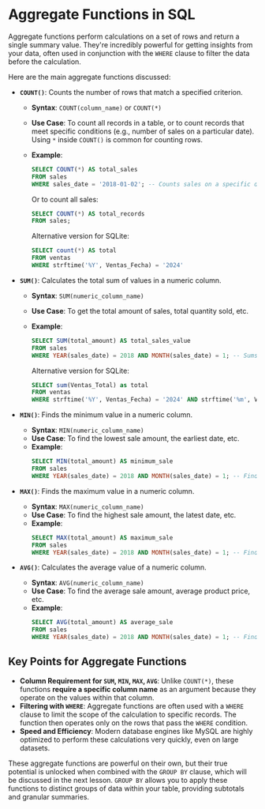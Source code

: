 # Aggregate Functions in SQL

Aggregate functions perform calculations on a set of rows and return a single summary value. They're incredibly powerful for getting insights from your data, often used in conjunction with the `WHERE` clause to filter the data before the calculation.

Here are the main aggregate functions discussed:

- **`COUNT()`**: Counts the number of rows that match a specified criterion.

  - **Syntax**: `COUNT(column_name)` or `COUNT(*)`
  - **Use Case**: To count all records in a table, or to count records that meet specific conditions (e.g., number of sales on a particular date). Using `*` inside `COUNT()` is common for counting rows.
  - **Example**:

    ```sql
    SELECT COUNT(*) AS total_sales
    FROM sales
    WHERE sales_date = '2018-01-02'; -- Counts sales on a specific date
    ```

    Or to count all sales:

    ```sql
    SELECT COUNT(*) AS total_records
    FROM sales;
    ```

    Alternative version for SQLite:

    ```sql
    SELECT count(*) AS total
    FROM ventas
    WHERE strftime('%Y', Ventas_Fecha) = '2024'
    ```

- **`SUM()`**: Calculates the total sum of values in a numeric column.

  - **Syntax**: `SUM(numeric_column_name)`
  - **Use Case**: To get the total amount of sales, total quantity sold, etc.
  - **Example**:

    ```sql
    SELECT SUM(total_amount) AS total_sales_value
    FROM sales
    WHERE YEAR(sales_date) = 2018 AND MONTH(sales_date) = 1; -- Sums sales for Jan 2018
    ```

    Alternative version for SQLite:

    ```sql
    SELECT sum(Ventas_Total) as total
    FROM ventas
    WHERE strftime('%Y', Ventas_Fecha) = '2024' AND strftime('%m', Ventas_Fecha) = '01'
    ```

- **`MIN()`**: Finds the minimum value in a numeric column.

  - **Syntax**: `MIN(numeric_column_name)`
  - **Use Case**: To find the lowest sale amount, the earliest date, etc.
  - **Example**:
    ```sql
    SELECT MIN(total_amount) AS minimum_sale
    FROM sales
    WHERE YEAR(sales_date) = 2018 AND MONTH(sales_date) = 1; -- Finds the min sale in Jan 2018
    ```

- **`MAX()`**: Finds the maximum value in a numeric column.

  - **Syntax**: `MAX(numeric_column_name)`
  - **Use Case**: To find the highest sale amount, the latest date, etc.
  - **Example**:
    ```sql
    SELECT MAX(total_amount) AS maximum_sale
    FROM sales
    WHERE YEAR(sales_date) = 2018 AND MONTH(sales_date) = 1; -- Finds the max sale in Jan 2018
    ```

- **`AVG()`**: Calculates the average value of a numeric column.
  - **Syntax**: `AVG(numeric_column_name)`
  - **Use Case**: To find the average sale amount, average product price, etc.
  - **Example**:
    ```sql
    SELECT AVG(total_amount) AS average_sale
    FROM sales
    WHERE YEAR(sales_date) = 2018 AND MONTH(sales_date) = 1; -- Finds the average sale in Jan 2018
    ```

## Key Points for Aggregate Functions

- **Column Requirement for `SUM`, `MIN`, `MAX`, `AVG`**: Unlike `COUNT(*)`, these functions **require a specific column name** as an argument because they operate on the values within that column.
- **Filtering with `WHERE`**: Aggregate functions are often used with a `WHERE` clause to limit the scope of the calculation to specific records. The function then operates only on the rows that pass the `WHERE` condition.
- **Speed and Efficiency**: Modern database engines like MySQL are highly optimized to perform these calculations very quickly, even on large datasets.

These aggregate functions are powerful on their own, but their true potential is unlocked when combined with the `GROUP BY` clause, which will be discussed in the next lesson. `GROUP BY` allows you to apply these functions to distinct groups of data within your table, providing subtotals and granular summaries.
